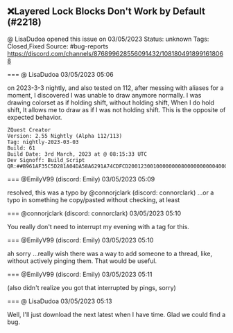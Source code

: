 ## ❌Layered Lock Blocks Don't Work by Default (#2218)
@ LisaDudoa opened this issue on 03/05/2023
Status: unknown
Tags: Closed,Fixed
Source: #bug-reports https://discord.com/channels/876899628556091432/1081804918991618068


=== @ LisaDudoa 03/05/2023 05:06

on 2023-3-3 nightly, and also tested on 112, after messing with aliases for a moment, I discovered I was unable to draw anymore normally. I was drawing colorset as if holding shift, without holding shift, When I do hold shift, It allows me to draw as if I was not holding shift. This is the opposite of expected behavior.
```
ZQuest Creator
Version: 2.55 Nightly (Alpha 112/113)
Tag: nightly-2023-03-03
Build: 61
Build Date: 3rd March, 2023 at @ 08:15:33 UTC
Dev Signoff: Build_Script
QR:##B961AF35C5D281A04DA58A6291A74CDFCD2001230010000000080000000000400000000000000000000000400000000000000000000000000000000000000000000000000000000000000000000000000980830E10080000000000000000000000000000##
```

=== @EmilyV99 (discord: Emily) 03/05/2023 05:09

resolved, this was a typo by @connorjclark (discord: connorclark)
...or a typo in something he copy/pasted without checking, at least

=== @connorjclark (discord: connorclark) 03/05/2023 05:10

You really don't need to interrupt my evening with a tag for this.

=== @EmilyV99 (discord: Emily) 03/05/2023 05:10

ah sorry
...really wish there was a way to add someone to a thread, like, without actively pinging them. That would be useful.

=== @EmilyV99 (discord: Emily) 03/05/2023 05:11

(also didn't realize you got that interrupted by pings, sorry)

=== @ LisaDudoa 03/05/2023 05:13

Well, I'll just download the next latest when I have time. Glad we could find a bug.
